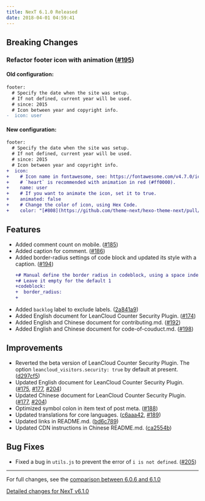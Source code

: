 ```yaml
---
title: NexT 6.1.0 Released
date: 2018-04-01 04:59:41
---
```


## Breaking Changes

### Refactor footer icon with animation ([#195](https://github.com/theme-next/hexo-theme-next/pull/195))

#### Old configuration:

```diff
footer:
  # Specify the date when the site was setup.
  # If not defined, current year will be used.
  # since: 2015
  # Icon between year and copyright info.
-  icon: user
```

#### New configuration:

```diff
footer:
  # Specify the date when the site was setup.
  # If not defined, current year will be used.
  # since: 2015
  # Icon between year and copyright info.
+  icon:
+    # Icon name in fontawesome, see: https://fontawesome.com/v4.7.0/icons
+    # `heart` is recommended with animation in red (#ff0000).
+    name: user
+    # If you want to animate the icon, set it to true.
+    animated: false
+    # Change the color of icon, using Hex Code.
+    color: "[#808](https://github.com/theme-next/hexo-theme-next/pull/808)080"
```

## Features

- Added comment count on mobile. ([#185](https://github.com/theme-next/hexo-theme-next/pull/185))
- Added caption for comment. ([#186](https://github.com/theme-next/hexo-theme-next/pull/186))
- Added border-radius settings of code block and updated its style with a caption. ([#194](https://github.com/theme-next/hexo-theme-next/pull/194))
  ```diff
  +# Manual define the border radius in codeblock, using a space indent.
  +# Leave it empty for the default 1
  +codeblock:
  +  border_radius:
  +
  ```
- Added `backlog` label to exclude labels. ([2a841a9](http://github.com/theme-next/hexo-theme-next/commit/2a841a9904962cd4d1d55689c4b0a0449cb18b3a))
- Added English document for LeanCloud Counter Security Plugin. ([#174](https://github.com/theme-next/hexo-theme-next/pull/174))
- Added English and Chinese document for contributing.md. ([#192](https://github.com/theme-next/hexo-theme-next/pull/192))
- Added English and Chinese document for code-of-couduct.md. ([#198](https://github.com/theme-next/hexo-theme-next/pull/198))

## Improvements

- Reverted the beta version of LeanCloud Counter Security Plugin. The option `leancloud_visitors.security: true` by default at present. ([d297cf5](http://github.com/theme-next/hexo-theme-next/commit/d297cf55c16c902420f4b28798ff0f1463489f95))
- Updated English document for LeanCloud Counter Security Plugin. ([#175](https://github.com/theme-next/hexo-theme-next/pull/175), [#177](https://github.com/theme-next/hexo-theme-next/pull/177), [#204](https://github.com/theme-next/hexo-theme-next/pull/204))
- Updated Chinese document for LeanCloud Counter Security Plugin. ([#177](https://github.com/theme-next/hexo-theme-next/pull/177), [#204](https://github.com/theme-next/hexo-theme-next/pull/204))
- Optimized symbol colon in item text of post meta. ([#188](https://github.com/theme-next/hexo-theme-next/pull/188))
- Updated translations for core languages. ([c6aaa42](http://github.com/theme-next/hexo-theme-next/commit/c6aaa426078a8b3c2925f2c0736914cc069ab9b7), [#189](https://github.com/theme-next/hexo-theme-next/pull/189))
- Updated links in README.md. ([bd6c789](http://github.com/theme-next/hexo-theme-next/commit/bd6c789c43945c318b6913300f3da666d4a9445e))
- Updated CDN instructions in Chinese README.md. ([ca2554b](http://github.com/theme-next/hexo-theme-next/commit/ca2554bcfe766a01def2cb723c52a020d94a2060))

## Bug Fixes

- Fixed a bug in `utils.js` to prevent the error of `i is not defined`. ([#205](https://github.com/theme-next/hexo-theme-next/pull/205))

***

For full changes, see the [comparison between 6.0.6 and 6.1.0](https://github.com/theme-next/hexo-theme-next/compare/v6.0.6...v6.1.0)

[Detailed changes for NexT v6.1.0](https://github.com/theme-next/hexo-theme-next/releases/tag/v6.1.0)
